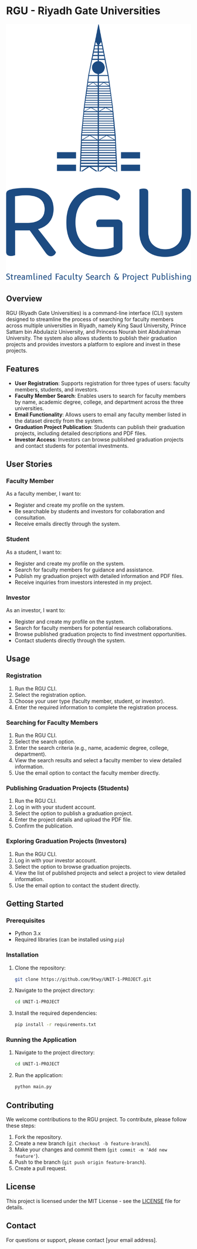 # RGU - Riyadh Gate Universities

![RGU Logo](assesst\rgu-high-resolution-logo-transparent.png)

## Overview
RGU (Riyadh Gate Universities) is a command-line interface (CLI) system designed to streamline the process of searching for faculty members across multiple universities in Riyadh, namely King Saud University, Prince Sattam bin Abdulaziz University, and Princess Nourah bint Abdulrahman University. The system also allows students to publish their graduation projects and provides investors a platform to explore and invest in these projects.

## Features
- **User Registration**: Supports registration for three types of users: faculty members, students, and investors.
- **Faculty Member Search**: Enables users to search for faculty members by name, academic degree, college, and department across the three universities.
- **Email Functionality**: Allows users to email any faculty member listed in the dataset directly from the system.
- **Graduation Project Publication**: Students can publish their graduation projects, including detailed descriptions and PDF files.
- **Investor Access**: Investors can browse published graduation projects and contact students for potential investments.

## User Stories
### Faculty Member
As a faculty member, I want to:
- Register and create my profile on the system.
- Be searchable by students and investors for collaboration and consultation.
- Receive emails directly through the system.

### Student
As a student, I want to:
- Register and create my profile on the system.
- Search for faculty members for guidance and assistance.
- Publish my graduation project with detailed information and PDF files.
- Receive inquiries from investors interested in my project.

### Investor
As an investor, I want to:
- Register and create my profile on the system.
- Search for faculty members for potential research collaborations.
- Browse published graduation projects to find investment opportunities.
- Contact students directly through the system.

## Usage
### Registration
1. Run the RGU CLI.
2. Select the registration option.
3. Choose your user type (faculty member, student, or investor).
4. Enter the required information to complete the registration process.

### Searching for Faculty Members
1. Run the RGU CLI.
2. Select the search option.
3. Enter the search criteria (e.g., name, academic degree, college, department).
4. View the search results and select a faculty member to view detailed information.
5. Use the email option to contact the faculty member directly.

### Publishing Graduation Projects (Students)
1. Run the RGU CLI.
2. Log in with your student account.
3. Select the option to publish a graduation project.
4. Enter the project details and upload the PDF file.
5. Confirm the publication.

### Exploring Graduation Projects (Investors)
1. Run the RGU CLI.
2. Log in with your investor account.
3. Select the option to browse graduation projects.
4. View the list of published projects and select a project to view detailed information.
5. Use the email option to contact the student directly.

## Getting Started
### Prerequisites
- Python 3.x
- Required libraries (can be installed using `pip`)

### Installation
1. Clone the repository:
    ```bash
    git clone https://github.com/9twy/UNIT-1-PROJECT.git
    ```
2. Navigate to the project directory:
    ```bash
    cd UNIT-1-PROJECT
    ```
3. Install the required dependencies:
    ```bash
    pip install -r requirements.txt
    ```

### Running the Application
1. Navigate to the project directory:
    ```bash
    cd UNIT-1-PROJECT
    ```
2. Run the application:
    ```bash
    python main.py
    ```

## Contributing
We welcome contributions to the RGU project. To contribute, please follow these steps:
1. Fork the repository.
2. Create a new branch (`git checkout -b feature-branch`).
3. Make your changes and commit them (`git commit -m 'Add new feature'`).
4. Push to the branch (`git push origin feature-branch`).
5. Create a pull request.

## License
This project is licensed under the MIT License - see the [LICENSE](LICENSE) file for details.

## Contact
For questions or support, please contact [your email address].
